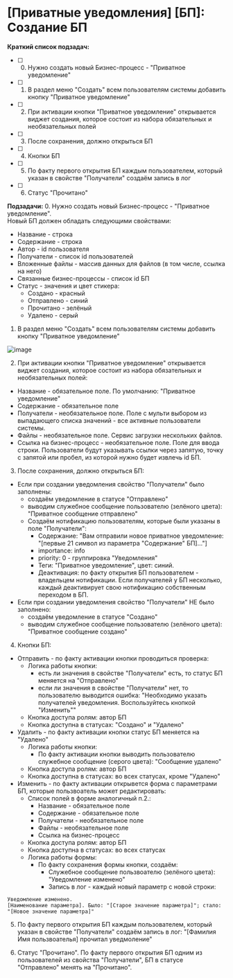# [Приватные уведомления] [БП]: Создание БП

**Краткий список подзадач:**
* [ ] 0. Нужно создать новый Бизнес-процесс - "Приватное уведомление"
* [ ] 1. В раздел меню "Создать" всем пользователям системы добавить кнопку "Приватное уведомление"
* [ ] 2. При активации кнопки "Приватное уведомление" открывается виджет создания, которое состоит из набора обязательных и необязательных полей
* [ ] 3. После сохранения, должно открыться БП
* [ ] 4. Кнопки БП
* [ ] 5. По факту первого открытия БП каждым пользователем, который указан в свойстве "Получатели" создаём запись в лог
* [ ] 6. Статус "Прочитано"

**Подзадачи:**
0. Нужно создать новый Бизнес-процесс - "Приватное уведомление".   
Новый БП должен обладать следующими свойствами:
* Название - строка
* Содержание - строка
* Автор - id пользователя
* Получатели - список id пользователей
* Вложенные файлы - массив данных для файлов (в том числе, ссылка на него)
* Связанные бизнес-процессы - список id БП
* Статус - значения и цвет стикера:
    * Создано - красный
    * Отправлено - синий
    * Прочитано - зелёный
    * Удалено - серый

1. В раздел меню "Создать" всем пользователям системы добавить кнопку "Приватное уведомление"

![image](/uploads/f355df553b82d985f47e94a8ef162f53/image.png)

2. При активации кнопки "Приватное уведомление" открывается виджет создания, которое состоит из набора обязательных и необязательных полей:
* Название - обязательное поле. По умолчанию: "Приватное уведомление"
* Содержание - обязательное поле
* Получатели - необязательное поле. Поле с мульти выбором из выпадающего списка значений - все активные пользователи системы.
* Файлы - необязательное поле. Сервис загрузки нескольких файлов.
* Ссылка на бизнес-процесс - необязательное поле. Поле для ввода строки. Пользователи будут указывать ссылки через запятую, точку с запятой или пробел, из которой нужно будет извлечь id БП.

3. После сохранения, должно открыться БП:    
* Если при создании уведомления свойство "Получатели" было заполнены:
    * создаём уведомление в статусе "Отправлено"
    * выводим служебное сообщение пользователю (зелёного цвета): "Приватное сообщение отправлено"
    * Создаём нотификацию пользователям, которые были указаны в поле "Получатели":
        * Содержание: "Вам отправили новое приватное уведомление: "[первые 21 символ из параметра "Содержание" БП]..."]
        * importance: info
        * priority: 0 - группировка "Уведомления"
        * Теги: "Приватное уведомление", цвет: синий.
        * Деактивация: по факту открытия БП пользователем - владельцем нотификации. Если получателей у БП несколько, каждый деактивирует свою нотификацию собственным переходом в БП.
* Если при создании уведомления свойство "Получатели" НЕ было заполнено:
    * создаём уведомление в статусе "Создано"
    * выводим служебное сообщение пользователю (зелёного цвета): "Приватное сообщение создано"

4. Кнопки БП:
* Отправить - по факту активации кнопки проводиться проверка: 
    * Логика работы кнопки:
        * есть ли значения в свойстве "Получатели" есть, то статус БП меняется на "Отправлено"
        * если ли значения в свойстве "Получатели" нет, то пользователю выводится ошибка: "Необходимо указать получателей уведомления. Воспользуйтесь кнопкой "Изменить""
    * Кнопка доступа ролям: автор БП
    * Кнопка доступна в статусах: "Создано" и "Удалено"
* Удалить - по факту активации кнопки статус БП меняется на "Удалено"
    * Логика работы кнопки:
        * По факту активации кнопки выводить пользователю служебное сообщение (серого цвета): "Сообщение удалено"
    * Кнопка доступа ролям: автор БП
    * Кнопка доступна в статусах: во всех статусах, кроме "Удалено"
* Изменить - по факту активации открывется форма с параметрами БП, которые пользвоатель может редактировать:
    * Список полей в форме аналогичный п.2.: 
        * Название - обязательное поле
        * Содержание - обязательное поле
        * Получатели - необязательное поле
        * Файлы - необязательное поле
        * Ссылка на бизнес-процесс
    * Кнопка доступа ролям: автор БП
    * Кнопка доступна в статусах: во всех статусах    
    * Логика работы формы:
        * По факту сохранения формы кнопки, создаём:
            * Служебное сообщение пользвоателю (зелёного цвета): "Уведомление изменено"
            * Запись в лог - каждый новый параметр с новой строки:
````
Уведомление изменено.    
[Наименование параметра]. Было: "[Старое значение параметра]"; стало: "[Новое значение параметра]"    
````    

5. По факту первого открытия БП каждым пользователем, который указан в свойстве "Получатели" создаём запись в лог: "[Фамилия Имя пользвоателья] прочитал уведмоление"

6. Статус "Прочитано". По факту первого открытия БП одним из пользователей из свойства "Получатели", БП в статусе "Отправлено" менять на "Прочитано".
